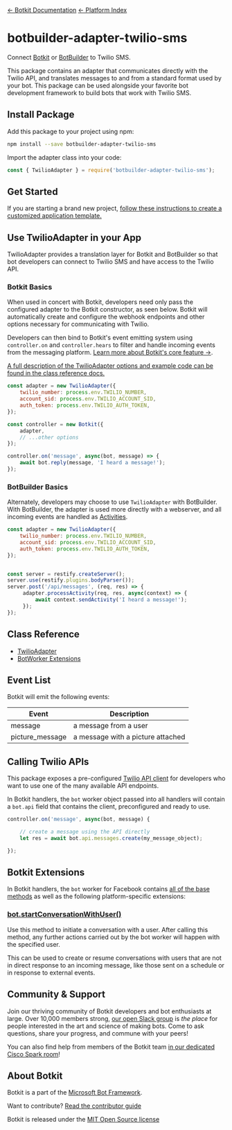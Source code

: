 [&larr; Botkit Documentation](../core.md)  [&larr; Platform Index](index.md) 

# botbuilder-adapter-twilio-sms

Connect [Botkit](https://www.npmjs.com/package/botkit) or [BotBuilder](https://www.npmjs.com/package/botbuilder) to Twilio SMS.

This package contains an adapter that communicates directly with the Twilio API,
and translates messages to and from a standard format used by your bot. This package can be used alongside your favorite bot development framework to build bots that work with Twilio SMS.

## Install Package

Add this package to your project using npm:

```bash
npm install --save botbuilder-adapter-twilio-sms
```

Import the adapter class into your code:

```javascript
const { TwilioAdapter } = require('botbuilder-adapter-twilio-sms');
```

## Get Started

If you are starting a brand new project, [follow these instructions to create a customized application template.](https://botkit.ai/getstarted.html)

## Use TwilioAdapter in your App

TwilioAdapter provides a translation layer for Botkit and BotBuilder so that bot developers can connect to Twilio SMS and have access to the Twilio API.

### Botkit Basics

When used in concert with Botkit, developers need only pass the configured adapter to the Botkit constructor, as seen below. Botkit will automatically create and configure the webhook endpoints and other options necessary for communicating with Twilio.

Developers can then bind to Botkit's event emitting system using `controller.on` and `controller.hears` to filter and handle incoming events from the messaging platform. [Learn more about Botkit's core feature &rarr;](../index.md).

[A full description of the TwilioAdapter options and example code can be found in the class reference docs.](../reference/twilio-sms.md#create-a-new-twilioadapter)

```javascript
const adapter = new TwilioAdapter({
    twilio_number: process.env.TWILIO_NUMBER,
    account_sid: process.env.TWILIO_ACCOUNT_SID,
    auth_token: process.env.TWILIO_AUTH_TOKEN,
});

const controller = new Botkit({
    adapter,
    // ...other options
});

controller.on('message', async(bot, message) => {
    await bot.reply(message, 'I heard a message!');
});
```

### BotBuilder Basics

Alternately, developers may choose to use `TwilioAdapter` with BotBuilder. With BotBuilder, the adapter is used more directly with a webserver, and all incoming events are handled as [Activities](https://docs.microsoft.com/en-us/javascript/api/botframework-schema/activity?view=botbuilder-ts-latest).

```javascript
const adapter = new TwilioAdapter({
    twilio_number: process.env.TWILIO_NUMBER,
    account_sid: process.env.TWILIO_ACCOUNT_SID,
    auth_token: process.env.TWILIO_AUTH_TOKEN,
});


const server = restify.createServer();
server.use(restify.plugins.bodyParser());
server.post('/api/messages', (req, res) => {
     adapter.processActivity(req, res, async(context) => {
         await context.sendActivity('I heard a message!');
     });
});
```

## Class Reference

* [TwilioAdapter](../reference/twilio-sms.md#twilioadapter)
* [BotWorker Extensions](../reference/twilio-sms.md#twiliobotworker)

## Event List

Botkit will emit the following events: 

| Event | Description
|--- |---
| message | a message from a user
| picture_message | a message with a picture attached

## Calling Twilio APIs

This package exposes a pre-configured [Twilio API client](https://www.twilio.com/docs/libraries/node) for developers who want to use one of the many available API endpoints.

In Botkit handlers, the `bot` worker object passed into all handlers will contain a `bot.api` field that contains the client, preconfigured and ready to use.


```javascript
controller.on('message', async(bot, message) {

    // create a message using the API directly
    let res = await bot.api.messages.create(my_message_object);

});
```

## Botkit Extensions

In Botkit handlers, the `bot` worker for Facebook contains [all of the base methods](../reference/core.md#BotWorker) as well as the following platform-specific extensions:

### [bot.startConversationWithUser()](../reference/twilio-sms#startconversationwithuser)

Use this method to initiate a conversation with a user. After calling this method, any further actions carried out by the bot worker will happen with the specified user.

This can be used to create or resume conversations with users that are not in direct response to an incoming message, like those sent on a schedule or in response to external events.

## Community & Support

Join our thriving community of Botkit developers and bot enthusiasts at large.
Over 10,000 members strong, [our open Slack group](https://community.botkit.ai) is
_the place_ for people interested in the art and science of making bots.
Come to ask questions, share your progress, and commune with your peers!

You can also find help from members of the Botkit team [in our dedicated Cisco Spark room](https://eurl.io/#SyNZuomKx)!

## About Botkit

Botkit is a part of the [Microsoft Bot Framework](https://dev.botframework.com).

Want to contribute? [Read the contributor guide](https://github.com/howdyai/botkit/blob/master/CONTRIBUTING.md)

Botkit is released under the [MIT Open Source license](https://github.com/howdyai/botkit/blob/master/LICENSE.md)